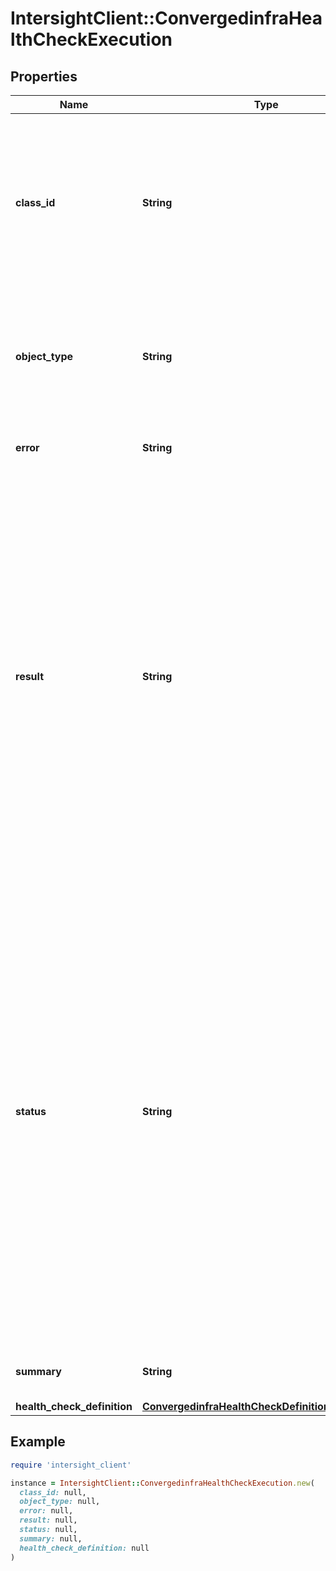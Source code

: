 # IntersightClient::ConvergedinfraHealthCheckExecution

## Properties

| Name | Type | Description | Notes |
| ---- | ---- | ----------- | ----- |
| **class_id** | **String** | The fully-qualified name of the instantiated, concrete type. This property is used as a discriminator to identify the type of the payload when marshaling and unmarshaling data. | [default to &#39;convergedinfra.HealthCheckExecution&#39;] |
| **object_type** | **String** | The fully-qualified name of the instantiated, concrete type. The value should be the same as the &#39;ClassId&#39; property. | [default to &#39;convergedinfra.HealthCheckExecution&#39;] |
| **error** | **String** | Error details of a health check execution failure. | [optional][readonly] |
| **result** | **String** | Health check execution result. * &#x60;Unknown&#x60; - Indicates that the health check results could not be determined. * &#x60;Pass&#x60; - Indicates that the health check has passed. * &#x60;Fail&#x60; - Indicates that the health check has failed. * &#x60;Warning&#x60; - Indicates that the health check completed with a warning. * &#x60;NotApplicable&#x60; - Indicates that the health check is either unsupported, or not applicable for the pod. | [optional][readonly][default to &#39;Unknown&#39;] |
| **status** | **String** | Status of the health check execution. * &#x60;Unknown&#x60; - Indicates that the health heck execution status is unknown. This mostly happens in case where health check could not be performed due to connectivity issues. * &#x60;Succeeded&#x60; - Indicates that the health check execution has succeeded. * &#x60;Failed&#x60; - Indicates that the health check execution has failed. * &#x60;Timedout&#x60; - Indicates that the health check execution timed out before completion. | [optional][readonly][default to &#39;Unknown&#39;] |
| **summary** | **String** | A brief summary of health check results. | [optional][readonly] |
| **health_check_definition** | [**ConvergedinfraHealthCheckDefinitionRelationship**](ConvergedinfraHealthCheckDefinitionRelationship.md) |  | [optional] |

## Example

```ruby
require 'intersight_client'

instance = IntersightClient::ConvergedinfraHealthCheckExecution.new(
  class_id: null,
  object_type: null,
  error: null,
  result: null,
  status: null,
  summary: null,
  health_check_definition: null
)
```


